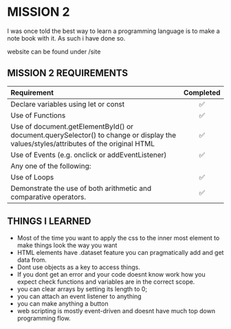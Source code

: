 # MISSION 2

I was once told the best way to learn a programming language is to make a note book with it. 
As such i have done so. 

website can be found under /site

## MISSION 2 REQUIREMENTS 

|Requirement|Completed|
|:---|:---:|
|Declare variables using let or const |✅|
|Use of Functions |✅|
|Use of document.getElementById() or document.querySelector() to change or display the values/styles/attributes of the original HTML |✅|
|Use of Events (e.g. onclick or addEventListener) |✅|
Any one of the following:||
|    Use of Loops |✅|
|    Demonstrate the use of both arithmetic and comparative operators.|✅|

## THINGS I LEARNED

- Most of the time you want to apply the css to the inner most element to make things look the way you want
- HTML elements have .dataset feature you can pragmatically add and get data from.
- Dont use objects as a key to access things. 
- If you dont get an error and your code doesnt know work how you expect check functions and variables are in the correct scope.
- you can clear arrays by setting its length to 0;
- you can attach an event listener to anything 
- you can make anything a button 
- web scripting is mostly event-driven and doesnt have much top down programming flow. 
